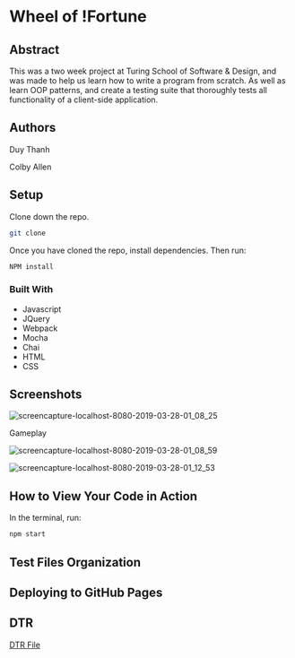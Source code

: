# Wheel of !Fortune

## Abstract
This was a two week project at Turing School of Software & Design, and was made to help us learn how to write a program from scratch. As well as learn OOP patterns, and create a testing suite that thoroughly tests all functionality of a client-side application.

## Authors
Duy Thanh

Colby Allen

## Setup
Clone down the repo.

```bash
git clone
```

Once you have cloned the repo, install dependencies. Then run:

```bash
NPM install
```

### Built With
- Javascript
- JQuery
- Webpack
- Mocha
- Chai
- HTML
- CSS

## Screenshots

![screencapture-localhost-8080-2019-03-28-01_08_25](https://user-images.githubusercontent.com/43159025/55137611-0c004800-50f7-11e9-9c46-703c2d3f25d6.png)

Gameplay

![screencapture-localhost-8080-2019-03-28-01_08_59](https://user-images.githubusercontent.com/43159025/55137681-3a7e2300-50f7-11e9-80b8-ba3664395435.png)

![screencapture-localhost-8080-2019-03-28-01_12_53](https://user-images.githubusercontent.com/43159025/55137695-42d65e00-50f7-11e9-9845-9256a19962eb.png)

## How to View Your Code in Action

In the terminal, run:

```bash
npm start
```

## Test Files Organization

## Deploying to GitHub Pages

## DTR

[DTR File](https://gist.github.com/Rosebud303/2f357e9410bb635cdb2e0b55f574e03e)
